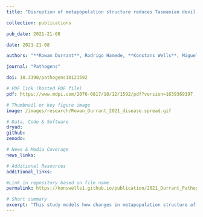 ```yaml
---
title: "Disruption of metapopulation structure reduces Tasmanian devil facial tumour disease spread at the expense of abundance and genetic diversity"

collection: publications

pub_date: 2021-21-08

date: 2021-21-08

authors: "**Rowan Durrant**, Rodrigo Hamede, **Konstans Wells**, Miguel Lurgi"

journal: "Pathogens"

doi: 10.3390/pathogens10121592

# PDF link (hosted PDF file)
pdf: https://www.mdpi.com/2076-0817/10/12/1592/pdf?version=1639369197

# Thumbnail or key figure image
image: /images/research/Rowan_Durrant_2021_disease.spread.gif

# Data, Code & Software
dryad: 
github: 
zenodo: 

# News & Media Coverage
news_links:

# Additional Resources
additional_links:

#Link in repository based on file name
permalink: https://konswells1.github.io/publication/2021_Durrant_Pathogens  

# Short summary
excerpt: "This study models how changes in metapopulation structure affect the spread of Devil Facial Tumour Disease (DFTD) in Tasmanian devils. Using an individual-based approach, the authors show that high dispersal, high transmission rates, and large contact distances promote disease spread. Fragmenting populations can reduce disease prevalence, particularly when isolating highly connected or central populations. However, this strategy comes at a cost, in that conditions that reduce the disease impact reduced overall population size and genetic diversity due to disrupted gene flow and limited recolonization. The findings highlight the complex trade-offs in managing disease in wildlife populations if condition that reduce disease spread may negative impact host population that benefit from high connectivity among individuals and populations."
---
```

